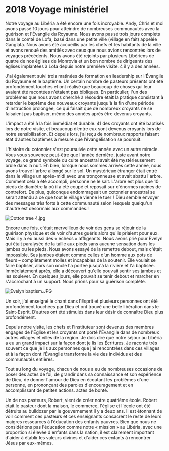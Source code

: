 # 2018 Voyage ministériel

Notre voyage au Libéria a été encore une fois incroyable. Andy, Chris et moi avons passé 10 jours pour atteindre de nombreuses communautés avec la guérison et l'Évangile du Royaume. Nous avons passé trois jours complets dans le comté de Lofa, basé dans une petite ville (village en fait) appelée Ganglata. Nous avons été accueillis par les chefs et les habitants de la ville et avons renoué des amitiés avec ceux que nous avions rencontrés lors de voyages précédents. Nous avons été rejoints par plusieurs Libériens de quatre de nos églises de Monrovia et un bon nombre de dirigeants des églises implantées à Lofa depuis notre première visite. 4 il y a des années.

J'ai également suivi trois matinées de formation en leadership sur l'Évangile du Royaume et le baptême. Un certain nombre de pasteurs présents ont été profondément touchés et ont réalisé que beaucoup de choses qui leur avaient été racontées n'étaient pas bibliques. En particulier, l'un des problèmes que nous avons cherché à résoudre était la pratique consistant à retarder le baptême des nouveaux croyants jusqu'à la fin d'une période d'instruction prolongée, ce qui faisait que de nombreux croyants ne se faisaient pas baptiser, même des années après être devenus croyants.

L’impact a été à la fois immédiat et durable. 41 des croyants ont été baptisés lors de notre visite, et beaucoup d’entre eux sont devenus croyants lors de notre sensibilisation. Et depuis lors, j’ai reçu de nombreux rapports faisant état d’autres baptêmes à mesure que l’évangélisation se poursuit.

L'histoire du cotonnier s'est poursuivie cette année avec un autre miracle. Vous vous souvenez peut-être que l'année dernière, juste avant notre voyage, ce grand symbole du culte ancestral avait été mystérieusement brûlé dans la nuit. Eh bien, lorsque nous sommes arrivés cette année, nous avons trouvé l'arbre allongé sur le sol. Un mystérieux étranger était entré dans le village un après-midi avec une tronçonneuse et avait abattu l'arbre. Comment cela a été accompli, personne ne le sait. L'arbre est plus que 10 pieds de diamètre là où il a été coupé et reposait sur d'énormes racines de contrefort. De plus, quiconque endommageait un cotonnier ancestral se serait attendu à ce que tout le village vienne le tuer ! Dieu semble envoyer des messages très forts à cette communauté selon lesquels quelqu'un d'autre est désormais aux commandes.!

![Cotton tree 4.jpg](/media/03_Blog/2018-Ministry-Trip/Cotton-tree-4.jpeg)

Encore une fois, c'était merveilleux de voir des gens se réjouir de la guérison physique et de voir d'autres guéris alors qu'ils priaient pour eux. Mais il y a eu aussi des « échecs » affligeants. Nous avons prié pour Evelyn qui était paralysée de la taille aux pieds sans aucune sensation dans les jambes ou les pieds. Nous avons essayé de la remettre debout, mais c'était impossible. Ses jambes étaient comme celles d’un homme aux pots de fleurs – complètement molles et incapables de la soutenir. Elle voulait se faire baptiser, alors son oncle l'a portée jusqu'à la rivière et l'a baptisée. Immédiatement après, elle a découvert qu'elle pouvait sentir ses jambes et les soulever. En quelques jours, elle pouvait se tenir debout et marcher en s'accrochant à un support. Nous prions pour sa guérison complète.

![Evelyn baptism.JPG](/media/03_Blog/2018-Ministry-Trip/Evelyn-baptism.jpeg)

Un soir, j'ai enseigné le chant dans l'Esprit et plusieurs personnes ont été profondément touchées par Dieu et ont trouvé une belle libération dans le Saint-Esprit. D’autres ont été stimulés dans leur désir de connaître Dieu plus profondément.

Depuis notre visite, les chefs et l'instituteur sont devenus des membres engagés de l'Église et les croyants ont porté l'Évangile dans de nombreux autres villages et villes de la région. Je dois dire que notre séjour au Libéria a eu un grand impact sur la façon dont je lis les Écritures. Je raconte très souvent ce que je lis aux personnes que j'ai rencontrées dans ces villages et à la façon dont l'Évangile transforme la vie des individus et des communautés entières.

Tout au long du voyage, chacun de nous a eu de nombreuses occasions de poser des actes de foi, de grandir dans sa connaissance et son expérience de Dieu, de donner l'amour de Dieu en écoutant les problèmes d'une personne, en prononçant des paroles d'encouragement et en accomplissant de petites actions. actes de bonté.

Un de nos pasteurs, Robert, vient de créer notre quatrième école. Robert était le pasteur dont la maison, le commerce, l'église et l'école ont été détruits au bulldozer par le gouvernement il y a deux ans. Il est étonnant de voir comment ces pasteurs et ces enseignants consacrent le reste de leurs maigres ressources à l’éducation des enfants pauvres. Bien que nous ne considérions pas l'éducation comme notre « mission » au Libéria, avec une proportion si élevée d'enfants dans la nation, il est clairement important d'aider à établir les valeurs divines et d'aider ces enfants à rencontrer Jésus par eux-mêmes.
